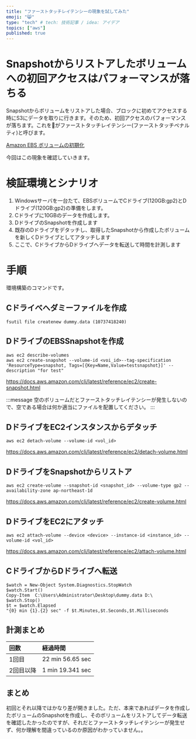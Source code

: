 ```yaml
---
title: "ファーストタッチレイテンシーの現象を試してみた"
emoji: "😸"
type: "tech" # tech: 技術記事 / idea: アイデア
topics: ["aws"]
published: true
---
```


# Snapshotからリストアしたボリュームへの初回アクセスはパフォーマンスが落ちる
Snapshotからボリュームをリストアした場合、ブロックに初めてアクセスする時にS3にデータを取りに行きます。そのため、初回アクセスのパフォーマンスが落ちます。これをがファーストタッチレイテンシー(ファーストタッチペナルティ)と呼びます。

[Amazon EBS ボリュームの初期化](https://docs.aws.amazon.com/ja_jp/AWSEC2/latest/UserGuide/ebs-initialize.html)

今回はこの現象を確認していきます。

# 検証環境とシナリオ
1. Windowsサーバを一台たて、EBSボリュームでCドライブ(120GB:gp2)とDドライブ(120GB:gp2)の準備をします。
1. Cドライブに10GBのデータを作成します。
1. DドライブのSnapshotを作成します
1. 既存のDドライブをデタッチし、取得したSnapshotから作成したボリュームを新しくDドライブとしてアタッチします
1. ここで、CドライブからDドライブへデータを転送して時間を計測します

# 手順
環境構築のコマンドです。

## Cドライべへダミーファイルを作成
```
fsutil file createnew dummy.data (10737418240)
```
## DドライブのEBSSnapshotを作成
```
aws ec2 describe-volumes
aws ec2 create-snapshot --volume-id <voi_id>--tag-specification 'ResourceType=snapshot, Tags=[{Key=Name,Value=testsnapshot}]' --description "for test"
```
https://docs.aws.amazon.com/cli/latest/reference/ec2/create-snapshot.html

:::message
空のボリュームだとファーストタッチレイテンシーが発生しないので、空である場合は何か適当にファイルを配置してください。
:::

## DドライブをEC2インスタンスからデタッチ
```
aws ec2 detach-volume --volume-id <vol_id>
```
https://docs.aws.amazon.com/cli/latest/reference/ec2/detach-volume.html

## DドライブをSnapshotからリストア
```
aws ec2 create-volume --snapshot-id <snapshot_id> --volume-type gp2 --availability-zone ap-northeast-1d 
```
https://docs.aws.amazon.com/cli/latest/reference/ec2/create-volume.html

## DドライブをEC2にアタッチ
```
aws ec2 attach-volume --device <device> --instance-id <instance_id> --volume-id <vol_id>
```
https://docs.aws.amazon.com/cli/latest/reference/ec2/attach-volume.html

## CドライブからDドライブへ転送
```
$watch = New-Object System.Diagnostics.StopWatch
$watch.Start()
Copy-Item  C:\Users\Administrator\Desktop\dummy.data D:\
$watch.Stop()
$t = $watch.Elapsed
"{0} min {1}.{2} sec" -f $t.Minutes,$t.Seconds,$t.Milliseconds
```

## 計測まとめ
| 回数 | 経過時間|
| :--- | :--- |
| 1回目 | 22 min 56.65 sec |
| 2回目以降 | 1 min 19.341 sec |

## まとめ
初回とそれ以降ではかなり差が開きました。ただ、本来であればデータを作成したボリュームのSnapshotを作成し、そのボリュームをリストアしてデータ転送を確認したかったのですが、それだとファーストタッチレイテンシーが発生せず、何か理解を間違っているのか原因がわかっていません。。

